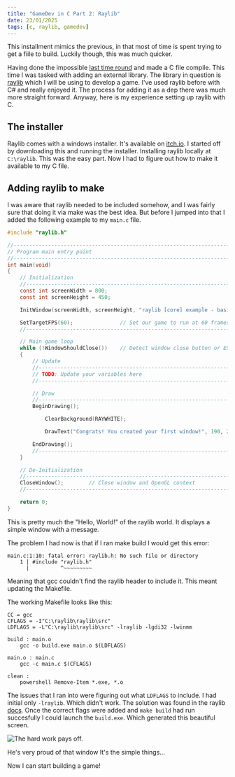 ```yaml
---
title: "GameDev in C Part 2: Raylib"
date: 23/01/2025
tags: [c, raylib, gamedev]
---
```


This installment mimics the previous, in that most of time is spent
trying to get a fiile to build. Luckily though, this was much quicker.

<!-- more -->

Having done the impossible [last time round](/gamedev-in-c-part-1) and
made a C file compile. This time I was tasked with adding an external
library. The library in question is [raylib](https://github.com/raysan5/raylib/)
which I will be using to develop a game. I've used raylib before with C# and
really enjoyed it. The process for adding it as a dep there was much more
straight forward. Anyway, here is my experience setting up raylib with C.

## The installer

Raylib comes with a windows installer. It's available on [itch.io](https://raysan5.itch.io/raylib/purchase).
I started off by downloading this and running the installer. Installing raylib
locally at `C:\raylib`. This was the easy part. Now I had to figure out how to
make it available to my C file.

## Adding raylib to make

I was aware that raylib needed to be included somehow, and I was fairly sure that
doing it via make was the best idea. But before I jumped into that I added the
following example to my `main.c` file.

```c
#include "raylib.h"

//------------------------------------------------------------------------------------
// Program main entry point
//------------------------------------------------------------------------------------
int main(void)
{
    // Initialization
    //--------------------------------------------------------------------------------------
    const int screenWidth = 800;
    const int screenHeight = 450;

    InitWindow(screenWidth, screenHeight, "raylib [core] example - basic window");

    SetTargetFPS(60);               // Set our game to run at 60 frames-per-second
    //--------------------------------------------------------------------------------------

    // Main game loop
    while (!WindowShouldClose())    // Detect window close button or ESC key
    {
        // Update
        //----------------------------------------------------------------------------------
        // TODO: Update your variables here
        //----------------------------------------------------------------------------------

        // Draw
        //----------------------------------------------------------------------------------
        BeginDrawing();

            ClearBackground(RAYWHITE);

            DrawText("Congrats! You created your first window!", 190, 200, 20, LIGHTGRAY);

        EndDrawing();
        //----------------------------------------------------------------------------------
    }

    // De-Initialization
    //--------------------------------------------------------------------------------------
    CloseWindow();        // Close window and OpenGL context
    //--------------------------------------------------------------------------------------

    return 0;
}
```

This is pretty much the "Hello, World!" of the raylib world. It displays a simple window
with a message.

The problem I had now is that if I ran make build I would get this error:

```
main.c:1:10: fatal error: raylib.h: No such file or directory
    1 | #include "raylib.h"
      |          ^~~~~~~~~~
```

Meaning that gcc couldn't find the raylib header to include it. This meant updating the Makefile.

The working Makefile looks like this:

```
CC = gcc
CFLAGS = -I"C:\raylib\raylib\src"
LDFLAGS = -L"C:\raylib\raylib\src" -lraylib -lgdi32 -lwinmm

build : main.o
	gcc -o build.exe main.o $(LDFLAGS)

main.o : main.c
	gcc -c main.c $(CFLAGS)

clean : 
	powershell Remove-Item *.exe, *.o
```

The issues that I ran into were figuring out what `LDFLAGS` to include. I had initial only `-lraylib`.
Which didn't work. The solution was found in the raylib [docs](https://github.com/raysan5/raylib/wiki/Working-on-Windows#manual-setup-with-w64devkit).
Once the correct flags were added and `make build` had run succesfully I could launch the `build.exe`.
Which generated this beautiful screen.

![The hard work pays off.](/images/first-window-raylib.png)

<chicken-asks>He's very proud of that window</chicken-asks>
<magpie-replies>It's the simple things...</magpie-replies>

Now I can start building a game!